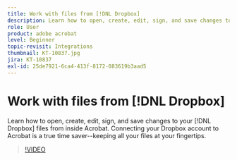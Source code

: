 ```yaml
---
title: Work with files from [!DNL Dropbox]
description: Learn how to open, create, edit, sign, and save changes to your [!DNL Dropbox] files from inside Acrobat
role: User
product: adobe acrobat
level: Beginner
topic-revisit: Integrations
thumbnail: KT-10837.jpg
jira: KT-10837
exl-id: 25de7921-6ca4-413f-8172-083619b3aad5
---
```

# Work with files from [!DNL Dropbox]

Learn how to open, create, edit, sign, and save changes to your [!DNL Dropbox] files from inside Acrobat. Connecting your Dropbox account to Acrobat is a true time saver--keeping all your files at your fingertips.

>[!VIDEO](https://video.tv.adobe.com/v/3409411?quality=12&learn=on&hidetitle=true)
